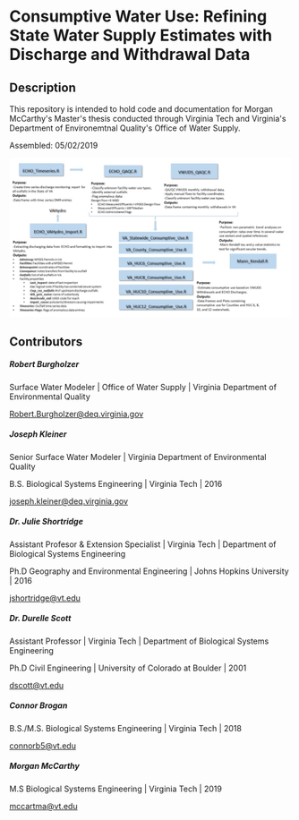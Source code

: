 # Consumptive Water Use: Refining State Water Supply Estimates with Discharge and Withdrawal Data

## Description
This repository is intended to hold code and documentation for Morgan McCarthy's Master's thesis conducted through Virginia Tech and Virginia's Department of Environemtnal Quality's Office of Water Supply. 

Assembled: 05/02/2019

![](https://github.com/mccartma/Consumptive-Water-Use-Refining-State-Water-Supply-Estimates-with-Discharge-and-Withdrawal-Data/blob/master/Code%20Flow%20Chart.jpg)

## Contributors

##### Robert Burgholzer

Surface Water Modeler | Office of Water Supply | Virginia Department of Environmental Quality

<Robert.Burgholzer@deq.virginia.gov>
    
##### Joseph Kleiner

Senior Surface Water Modeler | Virginia Department of Environmental Quality

B.S. Biological Systems Engineering | Virginia Tech | 2016

<joseph.kleiner@deq.virginia.gov>

##### Dr. Julie Shortridge

Assistant Profesor & Extension Specialist | Virginia Tech | Department of Biological Systems Engineering

Ph.D Geography and Environmental Engineering | Johns Hopkins University | 2016

<jshortridge@vt.edu>
    
##### Dr. Durelle Scott
Assistant Professor | Virginia Tech | Department of Biological Systems Engineering

Ph.D Civil Engineering | University of Colorado at Boulder | 2001

<dscott@vt.edu>

##### Connor Brogan
B.S./M.S. Biological Systems Engineering | Virginia Tech | 2018

<connorb5@vt.edu>

##### Morgan McCarthy
M.S Biological Systems Engineering | Virginia Tech | 2019

<mccartma@vt.edu>
